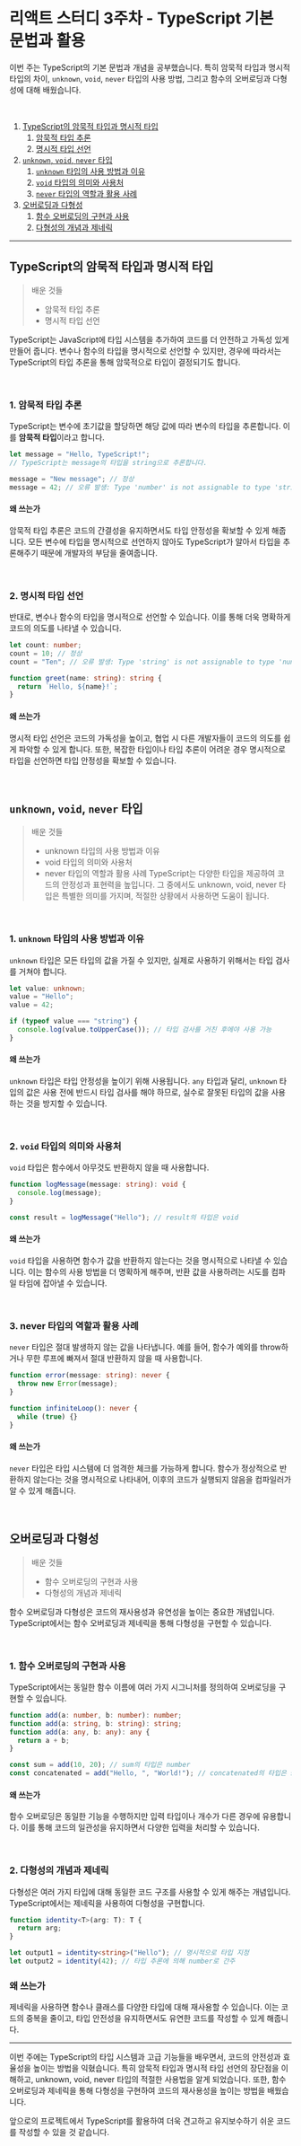# 리액트 스터디 3주차 - TypeScript 기본 문법과 활용
이번 주는 TypeScript의 기본 문법과 개념을 공부했습니다. 특히 암묵적 타입과 명시적 타입의 차이, `unknown`, `void`, `never` 타입의 사용 방법, 그리고 함수의 오버로딩과 다형성에 대해 배웠습니다.

<br>

1. [TypeScript의 암묵적 타입과 명시적 타입](#typescript의-암묵적-타입과-명시적-타입)
    1. [암묵적 타입 추론](#1-암묵적-타입-추론)
    2. [명시적 타입 선언](#2-명시적-타입-선언)
2. [`unknown`, `void`, `never` 타입](#1-unknown-타입의-사용-방법과-이유)
    1. [`unknown` 타입의 사용 방법과 이유](#1-unknown-타입의-사용-방법과-이유)
    2. [`void` 타입의 의미와 사용처](#2-void-타입의-의미와-사용처)
    3. [`never` 타입의 역할과 활용 사례](#3-never-타입의-역할과-활용-사례)
3. [오버로딩과 다형성](#오버로딩과-다형성)
    1. [함수 오버로딩의 구현과 사용](#1-함수-오버로딩의-구현과-사용)
    2. [다형성의 개념과 제네릭](#2-다형성의-개념과-제네릭)

<hr>

## TypeScript의 암묵적 타입과 명시적 타입

> 배운 것들
> - 암묵적 타입 추론
> - 명시적 타입 선언

TypeScript는 JavaScript에 타입 시스템을 추가하여 코드를 더 안전하고 가독성 있게 만들어 줍니다. 변수나 함수의 타입을 명시적으로 선언할 수 있지만, 경우에 따라서는 TypeScript의 타입 추론을 통해 암묵적으로 타입이 결정되기도 합니다.

<br>

### 1. 암묵적 타입 추론
TypeScript는 변수에 초기값을 할당하면 해당 값에 따라 변수의 타입을 추론합니다. 이를 **암묵적 타입**이라고 합니다.

```typescript
let message = "Hello, TypeScript!";
// TypeScript는 message의 타입을 string으로 추론합니다.

message = "New message"; // 정상
message = 42; // 오류 발생: Type 'number' is not assignable to type 'string'.
```

#### 왜 쓰는가

암묵적 타입 추론은 코드의 간결성을 유지하면서도 타입 안정성을 확보할 수 있게 해줍니다. 모든 변수에 타입을 명시적으로 선언하지 않아도 TypeScript가 알아서 타입을 추론해주기 때문에 개발자의 부담을 줄여줍니다.

<br>

### 2. 명시적 타입 선언
반대로, 변수나 함수의 타입을 명시적으로 선언할 수 있습니다. 이를 통해 더욱 명확하게 코드의 의도를 나타낼 수 있습니다.

```typescript
let count: number;
count = 10; // 정상
count = "Ten"; // 오류 발생: Type 'string' is not assignable to type 'number'.

function greet(name: string): string {
  return `Hello, ${name}!`;
}
```

#### 왜 쓰는가
명시적 타입 선언은 코드의 가독성을 높이고, 협업 시 다른 개발자들이 코드의 의도를 쉽게 파악할 수 있게 합니다. 또한, 복잡한 타입이나 타입 추론이 어려운 경우 명시적으로 타입을 선언하면 타입 안정성을 확보할 수 있습니다.

<br>

## `unknown`, `void`, `never` 타입

> 배운 것들
> - unknown 타입의 사용 방법과 이유
> - void 타입의 의미와 사용처
> - never 타입의 역할과 활용 사례
TypeScript는 다양한 타입을 제공하여 코드의 안정성과 표현력을 높입니다. 그 중에서도 unknown, void, never 타입은 특별한 의미를 가지며, 적절한 상황에서 사용하면 도움이 됩니다.

<br>

### 1. `unknown` 타입의 사용 방법과 이유
`unknown` 타입은 모든 타입의 값을 가질 수 있지만, 실제로 사용하기 위해서는 타입 검사를 거쳐야 합니다.

```typescript
let value: unknown;
value = "Hello";
value = 42;

if (typeof value === "string") {
  console.log(value.toUpperCase()); // 타입 검사를 거친 후에야 사용 가능
}
```

#### 왜 쓰는가
`unknown` 타입은 타입 안정성을 높이기 위해 사용됩니다. `any` 타입과 달리, `unknown` 타입의 값은 사용 전에 반드시 타입 검사를 해야 하므로, 실수로 잘못된 타입의 값을 사용하는 것을 방지할 수 있습니다.

<br>

### 2. `void` 타입의 의미와 사용처
`void` 타입은 함수에서 아무것도 반환하지 않을 때 사용합니다.

```typescript
function logMessage(message: string): void {
  console.log(message);
}

const result = logMessage("Hello"); // result의 타입은 void
```

#### 왜 쓰는가
`void` 타입을 사용하면 함수가 값을 반환하지 않는다는 것을 명시적으로 나타낼 수 있습니다. 이는 함수의 사용 방법을 더 명확하게 해주며, 반환 값을 사용하려는 시도를 컴파일 타임에 잡아낼 수 있습니다.

<br>

### 3. never 타입의 역할과 활용 사례
`never` 타입은 절대 발생하지 않는 값을 나타냅니다. 예를 들어, 함수가 예외를 throw하거나 무한 루프에 빠져서 절대 반환하지 않을 때 사용합니다.

```typescript
function error(message: string): never {
  throw new Error(message);
}

function infiniteLoop(): never {
  while (true) {}
}
```
#### 왜 쓰는가
`never` 타입은 타입 시스템에 더 엄격한 체크를 가능하게 합니다. 함수가 정상적으로 반환하지 않는다는 것을 명시적으로 나타내어, 이후의 코드가 실행되지 않음을 컴파일러가 알 수 있게 해줍니다.

<br>

## 오버로딩과 다형성

> 배운 것들
> - 함수 오버로딩의 구현과 사용
> - 다형성의 개념과 제네릭

함수 오버로딩과 다형성은 코드의 재사용성과 유연성을 높이는 중요한 개념입니다. TypeScript에서는 함수 오버로딩과 제네릭을 통해 다형성을 구현할 수 있습니다.

<br>

### 1. 함수 오버로딩의 구현과 사용

TypeScript에서는 동일한 함수 이름에 여러 가지 시그니처를 정의하여 오버로딩을 구현할 수 있습니다.

```typescript
function add(a: number, b: number): number;
function add(a: string, b: string): string;
function add(a: any, b: any): any {
  return a + b;
}

const sum = add(10, 20); // sum의 타입은 number
const concatenated = add("Hello, ", "World!"); // concatenated의 타입은 string
```

#### 왜 쓰는가
함수 오버로딩은 동일한 기능을 수행하지만 입력 타입이나 개수가 다른 경우에 유용합니다. 이를 통해 코드의 일관성을 유지하면서 다양한 입력을 처리할 수 있습니다.

<br>

### 2. 다형성의 개념과 제네릭
다형성은 여러 가지 타입에 대해 동일한 코드 구조를 사용할 수 있게 해주는 개념입니다. TypeScript에서는 제네릭을 사용하여 다형성을 구현합니다.

```typescript
function identity<T>(arg: T): T {
  return arg;
}

let output1 = identity<string>("Hello"); // 명시적으로 타입 지정
let output2 = identity(42); // 타입 추론에 의해 number로 간주
```

### 왜 쓰는가
제네릭을 사용하면 함수나 클래스를 다양한 타입에 대해 재사용할 수 있습니다. 이는 코드의 중복을 줄이고, 타입 안전성을 유지하면서도 유연한 코드를 작성할 수 있게 해줍니다.

<hr>

이번 주에는 TypeScript의 타입 시스템과 고급 기능들을 배우면서, 코드의 안전성과 효율성을 높이는 방법을 익혔습니다. 특히 암묵적 타입과 명시적 타입 선언의 장단점을 이해하고, unknown, void, never 타입의 적절한 사용법을 알게 되었습니다. 또한, 함수 오버로딩과 제네릭을 통해 다형성을 구현하여 코드의 재사용성을 높이는 방법을 배웠습니다.

앞으로의 프로젝트에서 TypeScript를 활용하여 더욱 견고하고 유지보수하기 쉬운 코드를 작성할 수 있을 것 같습니다.
